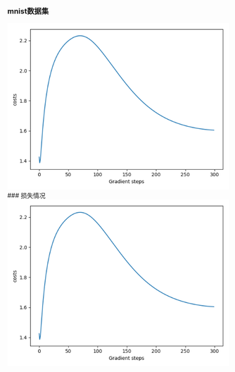 ### mnist数据集
<div align=center>
<img src="https://github.com/zxuu/DL/blob/main/images/mn1.png"/>
</div>
### 损失情况
<div align=center>
<img src="https://github.com/zxuu/DL/blob/main/images/mn2.png"/>
</div>
